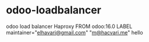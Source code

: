 # odoo-loadbalancer
 odoo load balancer Haproxy
FROM odoo:16.0
LABEL maintainer="elhavari@gmail.com" "m@hacvari.me"
hello